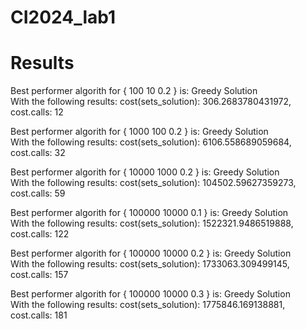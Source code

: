 # CI2024_lab1
# Results
Best performer algorith for { 100 10 0.2 } is: Greedy Solution\
With the following results:  cost(sets_solution): 306.2683780431972, cost.calls: 12


Best performer algorith for { 1000 100 0.2 } is:  Greedy Solution\
With the following results:  cost(sets_solution): 6106.558689059684, cost.calls: 32


Best performer algorith for { 10000 1000 0.2 } is:  Greedy Solution\
With the following results:  cost(sets_solution): 104502.59627359273, cost.calls: 59


Best performer algorith for { 100000 10000 0.1 } is:  Greedy Solution\
With the following results:  cost(sets_solution): 1522321.9486519888, cost.calls: 122


Best performer algorith for { 100000 10000 0.2 } is:  Greedy Solution\
With the following results:  cost(sets_solution): 1733063.309499145, cost.calls: 157


Best performer algorith for { 100000 10000 0.3 } is:  Greedy Solution\
With the following results:  cost(sets_solution): 1775846.169138881, cost.calls: 181
